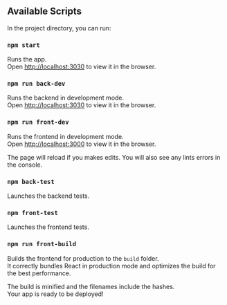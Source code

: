 ## Available Scripts

In the project directory, you can run:

### `npm start`

Runs the app.<br>
Open [http://localhost:3030](http://localhost:3030) to view it in the browser.

### `npm run back-dev`

Runs the backend in development mode.<br>
Open [http://localhost:3030](http://localhost:3030) to view it in the browser.

### `npm run front-dev`

Runs the frontend in development mode.<br>
Open [http://localhost:3000](http://localhost:3000) to view it in the browser.

The page will reload if you makes edits.
You will also see any lints errors in the console.



### `npm back-test`

Launches the backend tests.<br>

### `npm front-test`

Launches the frontend tests.<br>



### `npm run front-build`

Builds the frontend for production to the `build` folder.<br>
It correctly bundles React in production mode and optimizes the build for the best performance.

The build is minified and the filenames include the hashes.<br>
Your app is ready to be deployed!


